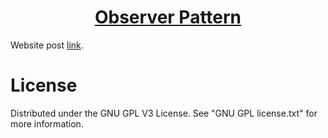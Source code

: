 <h1 align="center">
	<a href="https://github.com/KeyC0de/ObserverPattern">Observer Pattern</a>
</h1>


Website post [link](https://keyc0de.com/posts/51.html).<br>



# License

Distributed under the GNU GPL V3 License. See "GNU GPL license.txt" for more information.
